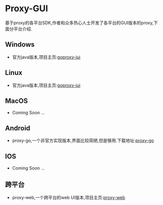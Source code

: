# Proxy-GUI
基于proxy的各平台SDK,作者和众多热心人士开发了各平台的GUI版本的proxy,下面分平台介绍.  

## Windows

- 官方java版本,项目主页:[goproxy-jui](https://github.com/bhzhu203/goproxy6.9-jui)

## Linux

- 官方java版本,项目主页:[goproxy-jui](https://github.com/bhzhu203/goproxy6.9-jui)

## MacOS

- Coming Soon ...

## Android

- proxy-go,一个非官方实现版本,界面比较简陋,但是够用.下载地址:[proxy-go](https://github.com/bhzhu203/goproxy6.9-gui-stuff/releases/tag/proxy-go-release)


## IOS

- Coming Soon ...

## 跨平台

- proxy-web,一个跨平台的web UI版本,项目主页:[proxy-web](https://github.com/yincongcyincong/proxy-web)